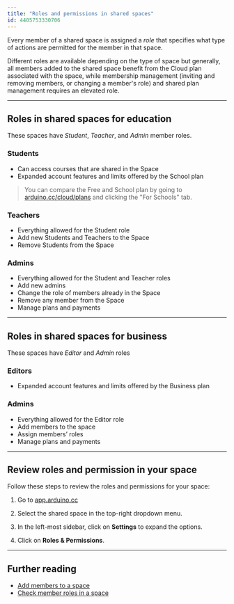 ```yaml
---
title: "Roles and permissions in shared spaces"
id: 4405753330706
---
```


Every member of a shared space is assigned a _role_ that specifies what type of actions are permitted for the member in that space.

Different roles are available depending on the type of space but generally, all members added to the shared space benefit from the Cloud plan associated with the space, while membership management (inviting and removing members, or changing a member's role) and shared plan management requires an elevated role.

---

## Roles in shared spaces for education

These spaces have _Student_, _Teacher_, and _Admin_ member roles.

### **Students**

* Can access courses that are shared in the Space
* Expanded account features and limits offered by the School plan

> You can compare the Free and School plan by going to [arduino.cc/cloud/plans](https://cloud.arduino.cc/plans) and clicking the "For Schools" tab.

### Teachers

* Everything allowed for the Student role
* Add new Students and Teachers to the Space
* Remove Students from the Space

### Admins

* Everything allowed for the Student and Teacher roles
* Add new admins
* Change the role of members already in the Space
* Remove any member from the Space
* Manage plans and payments

---

## Roles in shared spaces for business

These spaces have _Editor_ and _Admin_ roles

### Editors

* Expanded account features and limits offered by the Business plan

### Admins

* Everything allowed for the Editor role
* Add members to the space
* Assign members’ roles
* Manage plans and payments

---

## Review roles and permission in your space

Follow these steps to review the roles and permissions for your space:

1. Go to [app.arduino.cc](https://app.arduino.cc/)

2. Select the shared space in the top-right dropdown menu.

3. In the left-most sidebar, click on **Settings** to expand the options.

4. Click on **Roles & Permissions**.

---

## Further reading

* [Add members to a space](https://support.arduino.cc/hc/en-us/articles/360011787820-Add-members-to-a-space)
* [Check member roles in a space](https://support.arduino.cc/hc/en-us/articles/4406386358290-Check-member-roles-in-a-space)
